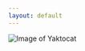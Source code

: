 ```yaml
---
layout: default
---
```

![Image of Yaktocat](https://octodex.github.com/images/yaktocat.png)

<br>

